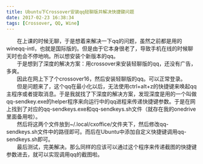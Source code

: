 ```yaml
---
title: Ubuntu下Crossover安装qq轻聊版并解决快捷键问题
date: 2017-02-23 16:38:34
tags: [Crossover, QQ, Wine]
---
```

&emsp;&emsp;在上课的时候无聊，于是想着来解决一下qq的问题，虽然之前都是用的wineqq-intl，也就是国际版的。但是由于它本身很老了，导致手机在线的时候聊天时也会不停地响。所以想安装个新版本的qq。  
&emsp;&emsp;于是想到了深度的解决方案：用crossover来安装轻聊版的qq，还没有广告，多爽。  
&emsp;&emsp;因此在网上下了个crossover16，然后安装轻聊版的qq。可以正常登录。  
&emsp;&emsp;但是问题来了，这个qq在最小化以后，无法使用ctrl+alt+z的快捷键来唤起qq主程序或者提取消息。于是我就找了下深度的解决方案，发现深度是用的一个叫做qq-sendkey.exe的helper程序来向运行中的qq进程来传递快捷键参数。于是在网上找到了对应的qq-sendkeys.exe和qq-sendkeys.sh文件（就存在我的onedrive里面备用啦）。  
&emsp;&emsp;然后将这两个文件放到~/.local/cxoffice/文件夹下，然后修改qq-sendkeys.sh文件中的路径即可。而后在Ubuntu中添加自定义快捷键调用qq-sendkeys.sh即可。  
&emsp;&emsp;最后测试，完美解决。那么同样的应该可以通过这个程序来传递截图的快捷键参数进去，就可以实现调用qq的截图啦。